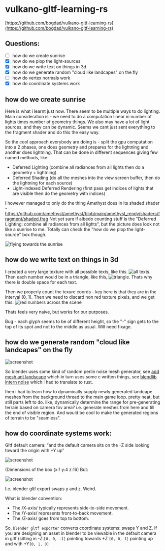 # vulkano-gltf-learning-rs
[https://github.com/bogdad/vulkano-gltf-learning-rs](https://github.com/bogdad/vulkano-gltf-learning-rs)

## Questions:



- [ ] how do we create sunrise
- [x] how do we plop the light-sources
- [x] how do we write text on things in 3d
- [x] how do we generate random "cloud like landcapes" on the fly
- [ ] how do vertex normals work
- [x] how do coordinate systems work

## how do we create sunrise

Here is what i learnt just now.
There seem to be multiple ways to do lighting. Main consideration is - we need to do a computation linear in number of lights times number of geometry things. We also may have a lot of light sources, and they can be dynamic. Seems we cant just sent everything to the fragment shader and do this the easy way.

So the cool approach everybody are doing is - split the gpu computation into a 2 phases, one does geometry and prepares for the lightning and another does lightning. That can be done in different sequences giving few named methods, like:

- Deferred Lighting (combine all radiances from all lights then do a geometry + lightning).
- Deferred Shading (do all the meshes into the view screen buffer, then do the lightning for each source)
- Light-indexed Deferred Rendering (first pass get indices of lights that are visible then do the geometry with indices)

I however managed to only do the thing Amethyst does in its shaded shader - https://github.com/amethyst/amethyst/blob/main/amethyst_rendy/shaders/fragment/shaded.frag
Not yet sure if albedo counting stuff is the "Deferred Lighting: combine all radiances from all lights", but the picture does look not like a sunrise to me. Totally can check the "how do we plop the light-source" box though.

![flying towards the sunrise](./images/8.png)

## how do we write text on things in 3d

I created a very large texture with all possible texts, like this.
![all texts](./images/6.png). 
Then each number would be in a triangle, like this, ![triangle](./images/7.png).
Thats why there is double space for each text.

Then we properly count the texure coords - key here is that they are in the interval (0, 1).
Then we need to discard non red texture pixels, and we get this:
![red numbers across the scene](./images/5.png)

Thats feels very naive, but works for our purposes.

Bug - each glyph seems to be of different height, so the "-" sign gets to the top of its spot and not to the middle as usual. Will need fixage.

## how do we generate random "cloud like landcapes" on the fly

![screenshot](./images/4.png)

So blender uses some kind of random perlin noise mesh generator, see [add mesh ant landscape](https://github.com/sftd/blender-addons/blob/master/add_mesh_ant_landscape.py) which in turn uses some c written things, see [blendlib intern noise](https://github.com/blender/blender/blob/594f47ecd2d5367ca936cf6fc6ec8168c2b360d0/source/blender/blenlib/intern/noise.c#L1462)
which i had to translate to rust.

then i had to learn how to dynamically supply newly generated landcape meshes from the background thread to the main game loop. pretty neat, but still parts left to do. like, dynamically determine the range for pre-generating terrain based on camera fov area? i.e. generate meshes from here and till the end of visible region. And would be cool to make the generated regions of terrain to be "seamless".

## how do coordinate systems work:
Gltf default camera: “and the default camera sits on the -Z side looking toward the origin with +Y up”

![screenshot](./images/2.png)

(Dimensions of the box (x:1 y:4 z:16)
But:

![screenshot](./images/3.png)

I.e. blender gltf export swaps y and z. Weird.

What is blender convention:
* The /X-axis/ typically represents side-to-side movement.
* The /Y-axis/ represents front-to-back movement.
* The /Z-axis/ goes from top to bottom.

So, `blender gltf exporter` converts coordinate systems: swaps Y and Z. 
If you are designing an asset in blender to be viewable in the default camera in gltf (sitting in -Z:`[0, 0, -1]` pointing towards +Z `[0, 0, 1]` pointing up and with +Y`[0, 1, 0]`
